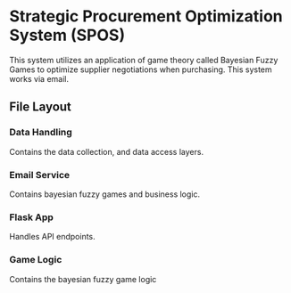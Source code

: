 # Strategic Procurement Optimization System (SPOS)

This system utilizes an application of game theory called Bayesian Fuzzy Games to optimize supplier negotiations when purchasing. This system works via email. 

## File Layout
### Data Handling
Contains the data collection, and data access layers. 

### Email Service
Contains bayesian fuzzy games and business logic. 

### Flask App
Handles API endpoints. 

### Game Logic
Contains the bayesian fuzzy game logic
